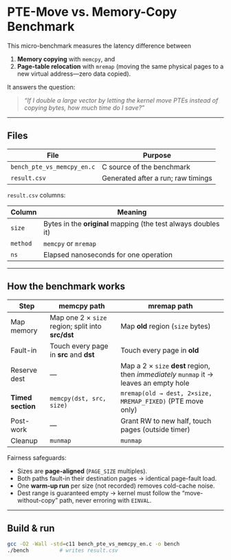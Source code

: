 # PTE-Move vs. Memory-Copy Benchmark

This micro-benchmark measures the latency difference between

1. **Memory copying** with `memcpy`, and  
2. **Page-table relocation** with `mremap` (moving the same physical pages to a
   new virtual address—zero data copied).

It answers the question:

> *“If I double a large vector by letting the kernel move PTEs instead of
> copying bytes, how much time do I save?”*

---

## Files

| File | Purpose |
| ---- | ------- |
| `bench_pte_vs_memcpy_en.c` | C source of the benchmark |
| `result.csv` | Generated after a run; raw timings |

`result.csv` columns:

| Column | Meaning |
| ------ | ------- |
| `size`   | Bytes in the **original** mapping (the test always doubles it) |
| `method` | `memcpy` or `mremap` |
| `ns`     | Elapsed nanoseconds for one operation |

---

## How the benchmark works

| Step | **memcpy** path | **mremap** path |
| ---- | --------------- | --------------- |
| Map memory | Map one 2 × `size` region; split into **src/dst** | Map **old** region (`size` bytes) |
| Fault-in   | Touch every page in **src** and **dst** | Touch every page in **old** |
| Reserve dest | — | Map a 2 × `size` **dest** region, then *immediately* `munmap` it → leaves an empty hole |
| **Timed section** | `memcpy(dst, src, size)` | `mremap(old → dest, 2×size, MREMAP_FIXED)` (PTE move only) |
| Post-work  | — | Grant RW to new half, touch pages (outside timer) |
| Cleanup    | `munmap` | `munmap` |

Fairness safeguards:

* Sizes are **page-aligned** (`PAGE_SIZE` multiples).  
* Both paths fault-in their destination pages → identical page-fault load.  
* One **warm-up run** per size (not recorded) removes cold-cache noise.  
* Dest range is guaranteed empty → kernel must follow the “move-without-copy”
  path, never erroring with `EINVAL`.

---

## Build & run

```bash
gcc -O2 -Wall -std=c11 bench_pte_vs_memcpy_en.c -o bench
./bench          # writes result.csv
